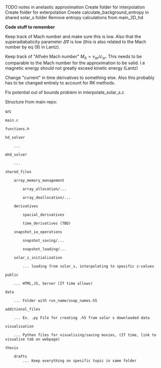 TODO notes in anelastic approximation
Create folder for interpolation
Create folder for exterpolation
Create calculate_background_entropy in shared solar_s folder
Remove entropy calculations from main_2D_hd


<b>Code stuff to remember</b>

Keep track of Mach number and make sure this is low. Also that the superadiabaticity parameter $\Delta\nabla$ is low (this is also related to the Mach number by eq (9) in Lantz).

Keep track of "Alfvén Mach number" $M_A=v_{ar}/c_{sr}$. This needs to be comparable to the Mach number for the approximation to be valid. I.e magnetic energy should not greatly exceed kinetic energy (Lantz)

Change "current" in time derivatives to something else. Also this probably has to be changed entirely to account for RK methods.

Fix potential out of bounds problem in interpolate_solar_s.c

Structure from main repo:

src

    main.c

    functions.h

    hd_solver

        ...

    mhd_solver

        ...

    shared_files

        array_memory_management

            array_allocation/...

            array_deallocation/...

        derivatives

            spacial_derivatives

            time_derivatives (TBD)

        snapshot_io_operations

            snapshot_saving/...

            snapshot_loading/...

        solar_s_initialization

            ... loading from solar_s, interpolating to spesific z-values

    public

        ... HTML,JS, Server (If time allows)

    data

        ... Folder with run_name/snap_names.h5

    additional_files

        ... Ex. .py File for creating .h5 from solar s downloaded data

    visualisation

        ... Python files for visualising/saving movies, (If time, link to visualise tab on webpage)

    thesis

        drafts
            ... Keep everything on spesific topic in same folder
